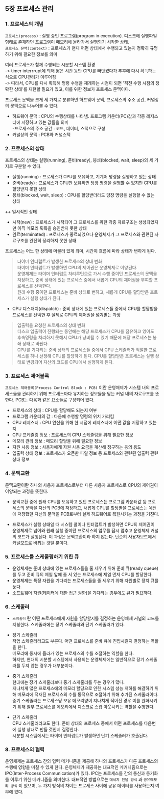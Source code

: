 ## 5장 프로세스 관리

### 1. 프로세스의 개념
`프로세스(process)` : 실행 중인 프로그램(program in execution). 디스크에 실행파일 형태로 존재하던 프로그램이 메모리에 올라가서 실행되기 시작한 상태.    
`프로세스 문맥(context)` : 프로세스가 현재 어떤 상태에서 수행되고 있는지 정확히 규명하기 위해 필요한 정보를 의미    

여러 프로세스가 함께 수행되는 시분할 시스템 환경   
-> timer interrrupt에 의해 짧은 시간 동안 CPU를 빼앗겼다가 추후에 다시 획득하는 식으로 CPU관리가 이루어짐    
-> 따라서, CPU를 다시 획득해 명령 수행을 재개하는 시점이 되면 '직전 수행 시점의 정확한 상태'를 재현할 필요가 있고, 이를 위한 정보가 프로세스 문맥이다.     

프로세스 문맥을 크게 세 가지로 분류하면 하드웨어 문맥, 프로세스의 주소 공간, 커널상의 문맥으로 나누어볼 수 있다.   
- 하드웨어 문맥 : CPU의 수행상태를 나타냄. 프로그램 카운터(PC)값과 각종 레지스터에 저장하고 있는 값들을 의미     
-프로세스의 주소 공간 : 코드, 데이터, 스택으로 구성    
- 커널상의 문맥 : PCB와 커널스택     

### 2. 프로세스의 상태    
프로세스의 상태는 실행(running), 준비(ready), 봉쇄(blocked, wait, sleep)의 세 가지로 구분할 수 있다.      
- 실행(running) : 프로세스가 CPU를 보유하고, 기계어 명령을 실행하고 있는 상태    
- 준비(ready) : 프로세스가 CPU만 보유하면 당장 명령을 실행할 수 있지만 CPU를 할당받지 못한 상태        
- 봉쇄(blocked, wait, sleep) : CPU를 할당받더라도 당장 명령을 실행할 수 없는 상태 

 ++ 일시적인 상태   
 - 시작(new) : 프로세스가 시작되어 그 프로세스를 위한 각종 자료구조는 생성되었지만 아직 메모리 획득을 승인받지 못한 상태     
 - 완료(terminated) : 프로세스가 종료되었으나 운영체제가 그 프로세스와 관련된 자료구조를 완전히 정리하지 못한 상태    

프로세스는 어느 한 상태에 머물러 있게 되며, 시간이 흐름에 따라 상태가 변하게 된다.    

> 타이머 인터럽트가 발생한 프로세스의 상태 변화  
타이머 인터럽트가 발생하면 CPU의 제어권은 운영체제로 이양된다.    
운영체제는 타이머 인터럽트 처리루틴으로 가서 수행 중이던 프로세스의 문맥을 저장하고, 준비 상태에 있는 프로세스 중에서 새롭게 CPU의 제어권을 부여할 프로세스를 선택한다.    
원래 수행 중이던 프로세스는 준비 상태로 변하고, 새롭게 CPU를 할당받은 프로세스가 실행 상태가 된다.     

- CPU 디스패치(dispatch) : 준비 상태에 있는 프로세스들 중에서 CPU를 할당받을 프로세스를 선택한 후 실제로 CPU의 제어권을 넘겨받는 과정

> 입출력을 요청한 프로세스의 상태 변화      
디스크 입출력이 진행되는 동안에는 해당 프로세스가 CPU를 점유하고 있어도 후속명령을 처리하지 못해서 CPU가 낭비될 수 있기 때문에 해당 프로세스는 봉쇄 상태로 바뀐다.    
CPU를 기다리는 준비 상태의 프로세스들 중에서 CPU 스케줄러가 적절한 프로세스를 하나 선정해 CPU를 할당하게 된다. CPU를 할당받은 프로세스는 실행 상태로 변경되어 자신의 코드를 CPU에서 실행하게 된다.    

### 3. 프로세스 제어블록    
`프로세스 제어블록(Process Control Block : PCB)` 이란 운영체제가 시스템 내의 프로세스들을 관리하기 위해 프로세스마다 유지하는 정보들을 담는 커널 내의 자료구조를 뜻한다. 
PCB는 다음과 같은 요소들로 구성되어 있다.      

- 프로세스의 상태 : CPU를 할당해도 되는지 여부
- 프로그램 카운터의 값 : 다음에 수행할 명령의 위치 가리킴     
- CPU 레지스터 : CPU 연산을 위해 현 시점에 레지스터에 어떤 값을 저장하고 있는지    
- CPU 프케줄링 정보 : 프로세스의 CPU 스케줄링을 위해 필요한 정보     
- 메모리 관리 정보 : 메모리 할당을 위해 필요한 정보   
- 자원 사용 정보 : 사용자에게 자원 사용 요금을 계산해 청구하는 등의 용도    
- 입출력 상태 정보 : 프로세스가 오픈한 파일 정보 등 프로세스와 관련된 입출력 관련 상태 정보     

### 4. 문맥교환    
문맥교환이란 하나의 사용자 프로세스로부터 다른 사용자 프로세스로 CPU의 제어권이 이양되는 과정을 뜻한다.   

- 문맥교환 중에 원래 CPU를 보유하고 있던 프로세스는 프로그램 카운터값 등 프로세스의 문맥을 자신의 PCB에 저장하고, 새롭게 CPU를 할당받을 프로세스는 예전에 저장했던 자신의 문맥을 PCB로부터 실제 하드웨어로 복원시키는 과정을 거친다.      

- 프로세스가 실행 상태일 때 시스템 콜이나 인터럽트가 발생하면 CPU의 제어권이 운영체제로 넘어와 원래 실행 중이던 프로세스의 업무를 잠시 멈추고 운영체제 커널의 코드가 실행된다. 이 과정은 문맥교환이라 하지 않는다. 단순히 사용자모드에서 커널모드로 바뀌는 것일 뿐이다.      

### 5. 프로세스를 스케줄링하기 위한 큐    
- 운영체제는 준비 상태에 있는 프로세스들을 줄 세우기 위해 준비 큐(ready queue)를 두고 준비 큐의 제일 앞에 줄 서 있는 프로세스에 제일 먼저 CPU를 할당한다.       
- 운영체제는 특정 자원을 기다리는 프로세스들을 줄 세우기 위해 자원별로 장치 큐를 둔다.       
- 소프트웨어 자원(데이터에 대한 접근 권한)을 기다리는 경우에도 큐가 필요하다.     

### 6. 스케줄러    
- `스케줄러` 란 어떤 프로세스에게 자원을 할당할지를 결정하는 운영체제 커널의 코드를 지칭한다. 스케줄러에는 장기 스케줄러와 단기 스케줄러가 있다.      

- 장기 스케줄러      
작업 스케줄러라고도 부른다. 어떤 프로세스를 준비 큐에 진입시킬지 결정하는 역할을 한다.     
메모리에 동시에 올라가 있는 프로세스의 수를 조절하는 역할을 한다.     
하지만, 현대의 시분할 시스템에서 사용되는 운영체제에는 일반적으로 장기 스케줄러를 두지 않는 경우가 대부분이다.   

- 중기 스케줄러    
현대에는 장기 스케줄러보다 중기 스케줄러를 두는 경우가 많다.     
지나치게 많은 프로세스에의 메모리 할당으로 인한 시스템 성능 저하를 해결하기 위해 메모리에 적재된 프로세스의 수를 동적으로 조절하기 위해 추가된 스케줄러이다.      
중기 스케줄러는 프로세스당 보유 메모리양이 지나치게 적어진 경우 이를 완화시키기 위해 일부 프로세스를 메모리에서 디스크로 스왑 아웃시키는 역할을 수행한다.      

- 단기 스케줄러      
CPU 스케줄러라고도 한다. 준비 상태의 프로세스 중에서 어떤 프로세스를 다음번에 실행 상태로 만들 것인지 결정한다.    
시분할 시스템에서는 타이머 인터럽트가 발생하면 단기 스케줄러가 호출된다.    

### 8. 프로세스의 협력    
운영체제는 프로세스 간의 협력 메커니즘을 제공해 하나의 프로세스가 다른  프로세스의 수행에 영향을 미칠 수 있게 한다. 운영체제가 제공하는 대표적인 메커니즘으로는 IPC(Inter-Process Communication)가 있다. IPC는 프로세스들 간의 통신과 동기화를 이루기 위한 메커니즘을 의미한다. 대표적인 방법으로는 `메세지 전달 방식` 과 `공유메모리 방식` 이 있으며, 두 가지 방식의 차이는 프로세스 사이에 공유 데이터를 사용하는지 여부에 있다.    
